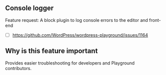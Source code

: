 ## Console logger
Feature request: A block plugin to log console errors to the editor and front-end
- [ ] https://github.com/WordPress/wordpress-playground/issues/1164

## Why is this feature important
Provides easier troubleshooting for developers and Playground contributors.